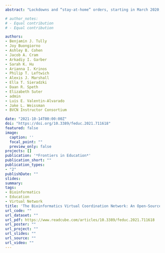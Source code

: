```yaml
---
abstract: "Lockdowns and “stay-at-home” orders, starting in March 2020, shuttered bench and field dependent research across the world as a consequence of the global COVID-19 pandemic. The pandemic continues to have an impact on research progress and career development, especially for graduate students and early career researchers, as strict social distance limitations stifle ongoing research and impede in-person educational programs. The goal of the Bioinformatics Virtual Coordination Network (BVCN) was to reduce some of these impacts by helping research biologists learn new skills and initiate computational projects as alternative ways to carry out their research. The BVCN was founded in April 2020, at the peak of initial shutdowns, by an international group of early-career microbiology researchers with expertise in bioinformatics and computational biology. The BVCN instructors identified several foundational bioinformatic topics and organized hands-on tutorials through cloud-based platforms that had minimal hardware requirements (in order to maximize accessibility) such as RStudio Cloud and MyBinder. The major topics included the Unix terminal interface, R and Python programming languages, amplicon analysis, metagenomics, functional protein annotation, transcriptome analysis, network science, and population genetics and comparative genomics. The BVCN was structured as an open-access resource with a central hub providing access to all lesson content and hands-on tutorials (https://biovcnet.github.io/). As laboratories reopened and participants returned to previous commitments, the BVCN evolved: while the platform continues to enable “a la carte” lessons for learning computational skills, new and ongoing collaborative projects were initiated among instructors and participants, including a virtual, open-access bioinformatics conference in June 2021. In this manuscript we discuss the history, successes, and challenges of the BVCN initiative, highlighting how the lessons learned and strategies implemented may be applicable to the development and planning of future courses, workshops, and training programs."

# author_notes:
# - Equal contribution
# - Equal contribution

authors:
- Benjamin J. Tully
- Joy Buongiorno 
- Ashley B. Cohen 
- Jacob A. Cram
- Arkadiy I. Garber 
- Sarah K. Hu
- Arianna I. Krinos
- Philip T. Leftwich
- Alexis J. Marshall
- Ella T. Sieradzki
- Daan R. Speth
- Elizabeth Suter
- admin
- Luis E. Valentin-Alvarado
- Jake L. Weissman
- BVCN Instructor Consortium

date: "2021-10-14T00:00:00Z"
doi: "https://doi.org/10.3389/feduc.2021.711618"
featured: false
image:
  caption: ''
  focal_point: ""
  preview_only: false
projects: []
publication: '*Frontiers in Education*'
publication_short: ""
publication_types:
- "2"
publishDate: ""
slides: 
summary: 
tags:
- Bioinformatics
- Education
- Virtual Network
title: 'The Bioinformatics Virtual Coordination Network: An Open-Source and Interactive Learning Environment'
url_code: ""
url_dataset: ""
url_pdf: https://www.readcube.com/articles/10.3389/feduc.2021.711618
url_poster: ""
url_project: ""
url_slides: ""
url_source: ""
url_video: ""
---
```


<!-- {{% callout note %}}
Click the *Cite* button above to demo the feature to enable visitors to import publication metadata into their reference management software.
{{% /callout %}}

{{% callout note %}}
Click the *Slides* button above to demo Academic's Markdown slides feature.
{{% /callout %}}

Supplementary notes can be added here, including [code and math](https://sourcethemes.com/academic/docs/writing-markdown-latex/). -->
